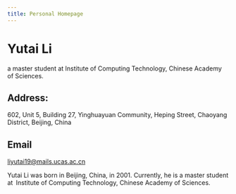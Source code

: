```yaml
---
title: Personal Homepage
---
```


# Yutai Li

a master student at Institute of Computing Technology, Chinese Academy of Sciences.

## Address: 
602, Unit 5, Building 27, Yinghuayuan Community, Heping Street, Chaoyang District, Beijing, China
## Email
liyutai19@mails.ucas.ac.cn

Yutai Li was born in Beijing, China, in 2001. Currently, he is a master student at Institute of Computing Technology, Chinese Academy of Sciences.